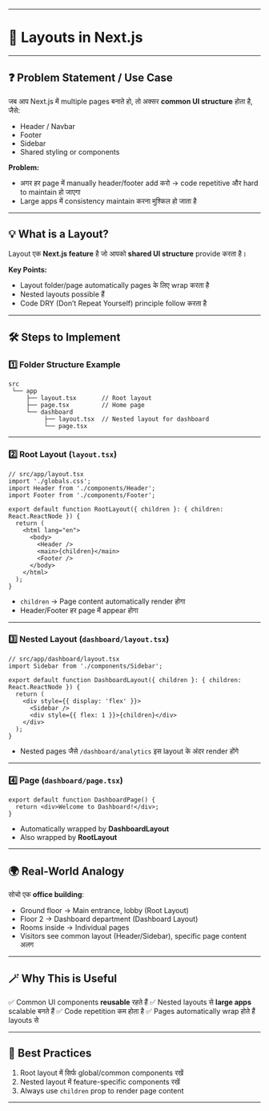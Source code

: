 
---

# 📘 Layouts in Next.js

---

## ❓ Problem Statement / Use Case

जब आप Next.js में multiple pages बनाते हो, तो अक्सर **common UI structure** होता है, जैसे:

* Header / Navbar
* Footer
* Sidebar
* Shared styling or components

**Problem:**

* अगर हर page में manually header/footer add करो → code repetitive और hard to maintain हो जाएगा
* Large apps में consistency maintain करना मुश्किल हो जाता है

---

## 💡 What is a Layout?

Layout एक **Next.js feature** है जो आपको **shared UI structure** provide करता है।

**Key Points:**

* Layout folder/page automatically pages के लिए wrap करता है
* Nested layouts possible हैं
* Code DRY (Don’t Repeat Yourself) principle follow करता है

---

## 🛠️ Steps to Implement

### 1️⃣ Folder Structure Example

```
src
 └── app
     ├── layout.tsx       // Root layout
     ├── page.tsx         // Home page
     └── dashboard
          ├── layout.tsx  // Nested layout for dashboard
          └── page.tsx
```

---

### 2️⃣ Root Layout (`layout.tsx`)

```tsx
// src/app/layout.tsx
import './globals.css';
import Header from './components/Header';
import Footer from './components/Footer';

export default function RootLayout({ children }: { children: React.ReactNode }) {
  return (
    <html lang="en">
      <body>
        <Header />
        <main>{children}</main>
        <Footer />
      </body>
    </html>
  );
}
```

* `children` → Page content automatically render होगा
* Header/Footer हर page में appear होगा

---

### 3️⃣ Nested Layout (`dashboard/layout.tsx`)

```tsx
// src/app/dashboard/layout.tsx
import Sidebar from './components/Sidebar';

export default function DashboardLayout({ children }: { children: React.ReactNode }) {
  return (
    <div style={{ display: 'flex' }}>
      <Sidebar />
      <div style={{ flex: 1 }}>{children}</div>
    </div>
  );
}
```

* Nested pages जैसे `/dashboard/analytics` इस layout के अंदर render होंगे

---

### 4️⃣ Page (`dashboard/page.tsx`)

```tsx
export default function DashboardPage() {
  return <div>Welcome to Dashboard!</div>;
}
```

* Automatically wrapped by **DashboardLayout**
* Also wrapped by **RootLayout**

---

## 🌍 Real-World Analogy

सोचो एक **office building**:

* Ground floor → Main entrance, lobby (Root Layout)
* Floor 2 → Dashboard department (Dashboard Layout)
* Rooms inside → Individual pages
* Visitors see common layout (Header/Sidebar), specific page content अलग

---

## 🪄 Why This is Useful

✅ Common UI components **reusable** रहते हैं
✅ Nested layouts से **large apps** scalable बनते हैं
✅ Code repetition कम होता है
✅ Pages automatically wrap होते हैं layouts से

---

## 🔗 Best Practices

1. Root layout में सिर्फ global/common components रखें
2. Nested layout में feature-specific components रखें
3. Always use `children` prop to render page content

---


